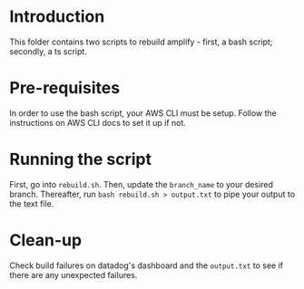 # Introduction

This folder contains two scripts to rebuild amplify - first, a bash script; secondly, a ts script.

# Pre-requisites

In order to use the bash script, your AWS CLI must be setup. Follow the instructions on AWS CLI docs to set it up if not.

# Running the script

First, go into `rebuild.sh`. Then, update the `branch_name` to your desired branch. Thereafter, run `bash rebuild.sh > output.txt` to pipe your output to the text file.

# Clean-up

Check build failures on datadog's dashboard and the `output.txt` to see if there are any unexpected failures.
